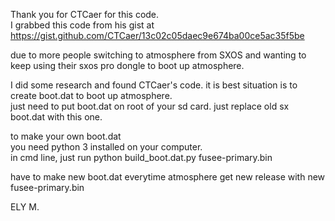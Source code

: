 Thank you for CTCaer for this code.  
I grabbed this code from his gist at https://gist.github.com/CTCaer/13c02c05daec9e674ba00ce5ac35f5be


due to more people switching to atmosphere from SXOS and wanting to keep using their sxos pro dongle to boot up atmosphere.  

I did some research and found CTCaer's code.  it is best situation is to create boot.dat to boot up atmosphere.  
just need to put boot.dat on root of your sd card. just replace old sx boot.dat with this one.  

to make your own boot.dat  
you need python 3 installed on your computer.  
in cmd line, just run python build_boot.dat.py fusee-primary.bin

have to make new boot.dat everytime atmosphere get new release with new fusee-primary.bin


ELY M.  



